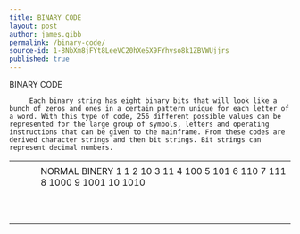 ```yaml
---
title: BINARY CODE
layout: post
author: james.gibb
permalink: /binary-code/
source-id: 1-8NbXm8jFYt8LeeVC20hXeSX9FYhyso8k1ZBVWUjjrs
published: true
---
```

BINARY CODE

         Each binary string has eight binary bits that will look like a bunch of zeros and ones in a certain pattern unique for each letter of a word. With this type of code, 256 different possible values can be represented for the large group of symbols, letters and operating instructions that can be given to the mainframe. From these codes are derived character strings and then bit strings. Bit strings can represent decimal numbers.

<table>
  <tr>
    <td></td>
    <td></td>
    <td></td>
    <td></td>
  </tr>
  <tr>
    <td></td>
    <td></td>
    <td></td>
    <td>
NORMAL
BINERY
1
1
2
10
3
11
4
100
5
101
6
110
7
111
8
1000
9
1001
10
1010
</td>
  </tr>
  <tr>
    <td></td>
    <td></td>
    <td></td>
    <td></td>
  </tr>
  <tr>
    <td></td>
    <td></td>
    <td></td>
    <td></td>
  </tr>
  <tr>
    <td></td>
    <td></td>
    <td></td>
    <td></td>
  </tr>
  <tr>
    <td></td>
    <td></td>
    <td></td>
    <td></td>
  </tr>
  <tr>
    <td></td>
    <td></td>
    <td></td>
    <td></td>
  </tr>
  <tr>
    <td></td>
    <td></td>
    <td></td>
    <td></td>
  </tr>
  <tr>
    <td></td>
    <td></td>
    <td></td>
    <td></td>
  </tr>
  <tr>
    <td></td>
    <td></td>
    <td></td>
    <td></td>
  </tr>
  <tr>
    <td></td>
    <td></td>
    <td></td>
    <td></td>
  </tr>
  <tr>
    <td></td>
    <td></td>
    <td></td>
    <td></td>
  </tr>
</table>


